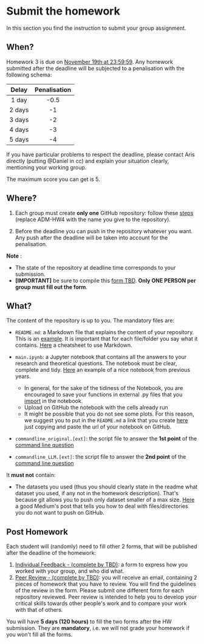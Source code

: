 # Submit the homework

In this section you find the instruction to submit your group assignment.

## When?
Homework 3 is due on [November 19th at 23:59:59](http://aris.me/index.php/data-mining-ds-2023). Any homework submitted after the deadline will be subjected to a penalisation with the following schema:

|   Delay  | Penalisation |
|:--------:|:------------:|
|  1 day |     -0.5     |
| 2 days |      -1      |
| 3 days |      -2      |
| 4 days |      -3      |
| 5 days |      -4      |

If you have particular problems to respect the deadline, please contact Aris directly (putting @Daniel in cc) and explain your situation clearly, mentioning your working group.


The maximum score you can get is 5.

## Where?
1. Each group must create __only one__ GitHub repository: follow these [steps](https://github.com/CriMenghini/ADM-HW4/blob/master/README.md) (replace ADM-HW4 with the name you give to the repository). 

2. Before the deadline you can push in the repository whatever you want. Any push after the deadline will be taken into account for the penalisation.

__Note__ :

* The state of the repository at deadline time corresponds to your submission.
* __[IMPORTANT]__ be sure to compile this [form TBD](). **Only ONE PERSON per group must fill out the form**.

## What?

The content of the repository is up to you. The mandatory files are:

* `README.md`: a Markdown file that explains the content of your repository. This is an [example](https://github.com/CriMenghini/Wikipedia/tree/master/Mention). It is important that for each file/folder you say what it contains. [Here](https://github.com/adam-p/markdown-here/wiki/Markdown-Cheatsheet) a cheatsheet to use Markdown.

* `main.ipynb`: a Jupyter notebook that contains all the answers to your research and theoretical questions. The notebook must be clear, complete and tidy. [Here](https://github.com/dusicastepic/ADMSecondHomework/blob/master/ADM_HW2_Full.ipynb) an example of a nice notebook from previous years.
    - In general, for the sake of the tidiness of the Notebook, you are encouraged to save your functions in external .py files that you [import](https://www.programiz.com/python-programming/modules) in the notebook.
    - Upload on GitHub the notebook with the cells already run
    - It might be possible that you do not see some plots. For this reason, we suggest you to put in the `README.md` a link that you create [here](http://nbviewer.jupyter.org/) just copying and paste the url of your notebook on GitHub.

* `commandline_original.[ext]`: the script file to answer the __1st point__ of the <ins>command line question</ins>
* `commandline_LLM.[ext]`: the script file to answer the __2nd point__ of the <ins>command line question</ins>

It __must not__ contain:
* The datasets you used (thus you should clearly state in the readme what dataset you used, if any not in the homework description). That's because git allows you to push only dataset smaller of a max size. [Here](https://haydar-ai.medium.com/learning-how-to-git-ignoring-files-and-folders-using-gitignore-4b6a1ec43ce1) a good Medium's post that tells you how to deal with files/directories you do not want to push on GitHub.

## Post Homework

Each student will (randomly) need to fill other 2 forms, that will be published after the deadline of the homework:

1. [Individual Feedback - (complete by TBD)](): a form to express how you worked with your group, and who did what.
2. [Peer Review  - (complete by TBD)](): you will receive an email, containing 2 pieces of homework that you have to review. You will find the guidelines of the review in the form. Please submit one different form for each repository reviewed. Peer review is intended to help you to develop your critical skills towards other people's work and to compare your work with that of others. 

You will have __5 days (120 hours)__ to fill the two forms after the HW submission. They are __mandatory__, i.e. we will not grade your homework if you won't fill all the forms.



